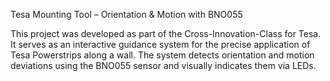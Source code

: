 Tesa Mounting Tool – Orientation & Motion with BNO055

This project was developed as part of the Cross-Innovation-Class for Tesa. It serves as an interactive guidance system for the precise application of Tesa Powerstrips along a wall. The system detects orientation and motion deviations using the BNO055 sensor and visually indicates them via LEDs.

